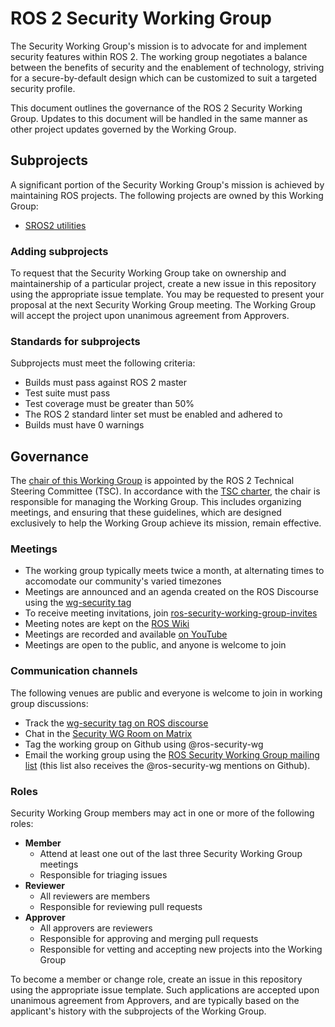 # ROS 2 Security Working Group
The Security Working Group's mission is to advocate for and implement security features within ROS 2. The working group negotiates a balance between the benefits of security and the enablement of technology, striving for a secure-by-default design which can be customized to suit a targeted security profile.

This document outlines the governance of the ROS 2 Security Working Group. Updates to this document will be handled in the same manner as other project updates governed by the Working Group.

## Subprojects
A significant portion of the Security Working Group's mission is achieved by maintaining ROS projects. The following projects are owned by this Working Group:

* [SROS2 utilities](https://github.com/ros2/sros2)

### Adding subprojects
To request that the Security Working Group take on ownership and maintainership of a particular project, create a new issue in this repository using the appropriate issue template. You may be requested to present your proposal at the next Security Working Group meeting. The Working Group will accept the project upon unanimous agreement from Approvers.

### Standards for subprojects
Subprojects must meet the following criteria:
* Builds must pass against ROS 2 master
* Test suite must pass
* Test coverage must be greater than 50%
* The ROS 2 standard linter set must be enabled and adhered to
* Builds must have 0 warnings

## Governance
The [chair of this Working Group](https://index.ros.org/doc/ros2/Governance/) is appointed by the ROS 2 Technical Steering Committee (TSC). In accordance with the [TSC charter](https://index.ros.org/doc/ros2/_downloads/f48e811f5e1a3760466483bf752f1a9e/ros2-tsc-charter.pdf), the chair is responsible for managing the Working Group. This includes organizing meetings, and ensuring that these guidelines, which are designed exclusively to help the Working Group achieve its mission, remain effective.

### Meetings
* The working group typically meets twice a month, at alternating times to accomodate our community's varied timezones
* Meetings are announced and an agenda created on the ROS Discourse using the [wg-security tag](https://discourse.ros.org/tags/wg-security)
* To receive meeting invitations, join [ros-security-working-group-invites](https://groups.google.com/forum/#!forum/ros-security-working-group-invites)
* Meeting notes are kept on the [ROS Wiki](http://wiki.ros.org/ROS2/WorkingGroups/Security)
* Meetings are recorded and available [on YouTube](https://www.youtube.com/playlist?list=PLpUh4ScdBhSMaEekJ8xeAAGmWUgR9S1K_)
* Meetings are open to the public, and anyone is welcome to join

### Communication channels
The following venues are public and everyone is welcome to join in working group discussions:
* Track the [wg-security tag on ROS discourse](https://discourse.ros.org/tags/wg-security)
* Chat in the [Security WG Room on Matrix](https://matrix.to/#/!LcRLnAIRWjSCfZmMeD:matrix.org?via=matrix.org)
* Tag the working group on Github using @ros-security-wg
* Email the working group using the [ROS Security Working Group mailing list](https://groups.google.com/forum/#!forum/ros-security) (this list also receives the @ros-security-wg mentions on Github).

### Roles
Security Working Group members may act in one or more of the following roles:
* __Member__
  * Attend at least one out of the last three Security Working Group meetings
  * Responsible for triaging issues
* __Reviewer__
  * All reviewers are members
  * Responsible for reviewing pull requests
* __Approver__
  * All approvers are reviewers
  * Responsible for approving and merging pull requests
  * Responsible for vetting and accepting new projects into the Working Group

To become a member or change role, create an issue in this repository using the appropriate issue template. Such applications are accepted upon unanimous agreement from Approvers, and are typically based on the applicant's history with the subprojects of the Working Group.
